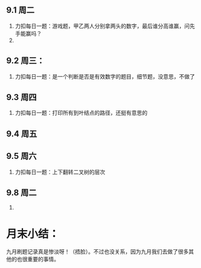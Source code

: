 ## 9.1 周二
1.  力扣每日一题：游戏题，甲乙两人分别拿两头的数字，最后谁分高谁赢，问先手能赢吗？
2.  

## 9.2 周三：
1.  力扣每日一题：是一个判断是否是有效数字的题目，细节题，没意思，不做了

## 9.3 周四
1.  力扣每日一题：打印所有到叶结点的路径，还挺有意思的

## 9.4 周五

## 9.5 周六
1.  力扣每日一题：上下翻转二叉树的层次

## 9.8 周二
1.  

# 月末小结：
九月刷题记录真是惨淡呀！（捂脸）。不过也没关系，因为九月我们去做了很多其他的也很重要的事情。